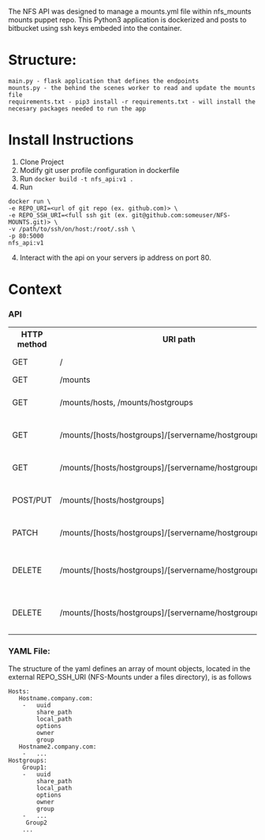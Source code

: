 The NFS API was designed to manage a mounts.yml file within nfs_mounts mounts puppet repo. This Python3 application is dockerized and posts to bitbucket using ssh keys embeded into the container.

# Structure:
```
main.py - flask application that defines the endpoints
mounts.py - the behind the scenes worker to read and update the mounts file
requirements.txt - pip3 install -r requirements.txt - will install the necesary packages needed to run the app
```

# Install Instructions
1. Clone Project
2. Modify git user profile configuration in dockerfile
2. Run `docker build -t nfs_api:v1 .`
3. Run
```
docker run \
-e REPO_URI=<url of git repo (ex. github.com)> \
-e REPO_SSH_URI=<full ssh git (ex. git@github.com:someuser/NFS-MOUNTS.git)> \
-v /path/to/ssh/on/host:/root/.ssh \
-p 80:5000
nfs_api:v1
```
4. Interact with the api on your servers ip address on port 80.

# Context
### API
<table>
    <tr>
        <th>HTTP method</th>
        <th>URI path</th>
        <th>Description</th>
    </tr>
    <tr>
        <td>GET</td>
        <td>/</td>
        <td>Returns health status to show node is active</td>
    </tr>
    <tr>
        <td>GET</td>
        <td>/mounts</td>
        <td>Retrieves all mounts</td>
    </tr>
    <tr>
        <td>GET</td>
        <td>/mounts/hosts, /mounts/hostgroups</td>
        <td>Retrieves just [hostname/hostgroup] mount.</td>
    </tr>
    <tr>
        <td>GET</td>
        <td>/mounts/[hosts/hostgroups]/[servername/hostgroupname]</td>
        <td>Retrieves servers/hostgroups mounts</td>
    </tr>
    <tr>
        <td>GET</td>
        <td>/mounts/[hosts/hostgroups]/[servername/hostgroupname]/uuid</td>
        <td> Retrieves invidiual mount point for given UUID</td>
    </tr>
    <tr>
        <td>POST/PUT</td>
        <td>/mounts/[hosts/hostgroups]</td>
        <td>Create new NAS Point for a particular host or hostgroup</td>
    </tr>
    <tr>
        <td>PATCH</td>
        <td>/mounts/[hosts/hostgroups]/[servername/hostgroupname]/uuid</td>
        <td>Modifies a NAS Point for a particular host or hostgroup</td>
    </tr>
    <tr>
        <td>DELETE</td>
        <td>/mounts/[hosts/hostgroups]/[servername/hostgroupname]</td>
        <td>Removes the management for a particular host or hostgroup</td>
    </tr>
    <tr>
        <td>DELETE</td>
        <td>/mounts/[hosts/hostgroups]/[servername/hostgroupname]/uuid</td>
        <td>Removes the management of a NAS Point for a particular host or hostgroup</td>
    </tr>
</table>

### YAML File:
The structure of the yaml defines an array of mount objects, located in the external REPO_SSH_URI (NFS-Mounts under a files directory), is as follows
```
Hosts:
   Hostname.company.com:
    -	uuid
        share_path
        local_path
        options
        owner
        group
   Hostname2.company.com:
    -	...
Hostgroups:
    Group1:
    -	uuid
        share_path
        local_path
        options
        owner
        group
    -	...
     Group2
    ...
```
